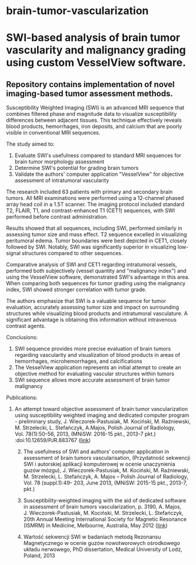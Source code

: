 # brain-tumor-vascularization
# SWI-based analysis of brain tumor vascularity and malignancy grading using custom VesselView software.
## Repository contains implementation of novel imaging-based tumor assessment methods.

Susceptibility Weighted Imaging (SWI) is an advanced MRI sequence that combines filtered phase and magnitude data to visualize susceptibility differences between adjacent tissues. This technique effectively reveals blood products, hemorrhages, iron deposits, and calcium that are poorly visible in conventional MRI sequences.

The study aimed to:
1. Evaluate SWI's usefulness compared to standard MRI sequences for brain tumor morphology assessment
2. Determine SWI's potential for grading brain tumors
3. Validate the authors' computer application "VesselView" for objective assessment of intratumoral vascularity

The research included 63 patients with primary and secondary brain tumors. All MRI examinations were performed using a 12-channel phased array head coil in a 1.5T scanner. The imaging protocol included standard T2, FLAIR, T1, and contrast-enhanced T1 (CET1) sequences, with SWI performed before contrast administration.

Results showed that all sequences, including SWI, performed similarly in assessing tumor size and mass effect. T2 sequence excelled in visualizing peritumoral edema. Tumor boundaries were best depicted in CET1, closely followed by SWI. Notably, SWI was significantly superior in visualizing low-signal structures compared to other sequences.

Comparative analysis of SWI and CET1 regarding intratumoral vessels, performed both subjectively (vessel quantity and "malignancy index") and using the VesselView software, demonstrated SWI's advantage in this area. When comparing both sequences for tumor grading using the malignancy index, SWI showed stronger correlation with tumor grade.

The authors emphasize that SWI is a valuable sequence for tumor evaluation, accurately assessing tumor size and impact on surrounding structures while visualizing blood products and intratumoral vasculature. A significant advantage is obtaining this information without intravenous contrast agents.

Conclusions:
1. SWI sequence provides more precise evaluation of brain tumors regarding vascularity and visualization of blood products in areas of hemorrhages, microhemorrhages, and calcifications
2. The VesselView application represents an initial attempt to create an objective method for evaluating vascular structures within tumors
3. SWI sequence allows more accurate assessment of brain tumor malignancy

Publications:
1. An attempt toward objective assessment of brain tumor vascularization using susceptibility weighted imaging and dedicated computer program - preliminary study, J. Wieczorek-Pastusiak, M. Kociński, M. Raźniewski, M. Strzelecki, L. Stefańczyk, A.Majos, Polish Journal of Radiology, Vol. 78(1):50-56, 2013, (MNiSW: 2016-15 pkt., 2013-7 pkt.) :doi:10.12659/PJR.883767 ([link](https://pubmed.ncbi.nlm.nih.gov/23493465/))

    2. The usefulness of SWI and authors’ computer application in assessment of brain tumors vascularisation, (Przydatność sekwencji SWI i autorskiej aplikacji komputerowej w ocenie unaczynienia guzów mózgu), J. Wieczorek-Pastusiak, M. Kociński, M. Raźniewski, M. Strzelecki, L. Stefańczyk, A. Majos – Polish Journal of Radiology, Vol. 78 (suppl.1):49- 203, June 2013, (MNiSW: 2015-15 pkt., 2013-7, pkt.) 

    3. Susceptibility-weighted imaging with the aid of dedicated software in assessment of brain tumors vascularization, p. 3190, A. Majos, J. Wieczorek-Pastusiak, M. Kociński, M. Strzelecki, L. Stefańczyk, 20th Annual Meeting International Society for Magnetic Resonance (ISMRM) in Medicine, Melbourne, Australia, May 2012 ([link](https://cds.ismrm.org/protected/12MProceedings/PDFfiles/3190.pdf))
    4. Wartość sekwencji SWI w badaniach metodą Rezonansu Magnetycznego w ocenie guzów nowotworowych ośrodkowego układu nerwowego, PhD dissertation, Medical University of Lodz, Poland, 2013
